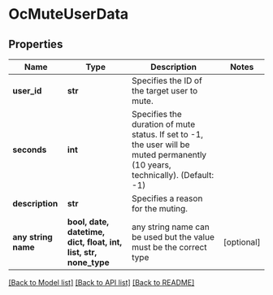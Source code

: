 # OcMuteUserData


## Properties
Name | Type | Description | Notes
------------ | ------------- | ------------- | -------------
**user_id** | **str** | Specifies the ID of the target user to mute. | 
**seconds** | **int** | Specifies the duration of mute status. If set to -1, the user will be muted permanently (10 years, technically). (Default: -1) | 
**description** | **str** | Specifies a reason for the muting. | 
**any string name** | **bool, date, datetime, dict, float, int, list, str, none_type** | any string name can be used but the value must be the correct type | [optional]

[[Back to Model list]](../README.md#documentation-for-models) [[Back to API list]](../README.md#documentation-for-api-endpoints) [[Back to README]](../README.md)


